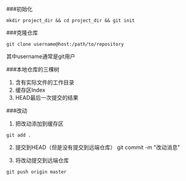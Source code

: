 ###初始化
```
mkdir project_dir && cd project_dir && git init
```

###克隆仓库   
```
git clone username@host:/path/to/repository
```
其中username通常是git用户

###本地仓库的三棵树
1. 含有实际文件的工作目录
2. 缓存区Index
3. HEAD最后一次提交的结果

###改动
1. 把改动添加到缓存区
```
git add .
```
2. 提交到HEAD（但是没有提交到远端仓库） 
git commit -m "改动消息"

3. 将改动提交到远端仓库
```
git push origin master
```
